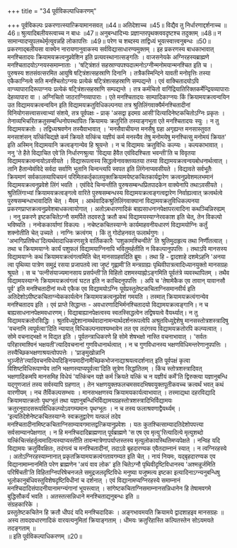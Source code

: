+++
title = "34 पूर्वविकल्पाधिकरणम्"

+++
पूर्वविकल्पः प्रकरणात्स्यात्क्रियामानसवत् ॥44॥ अतिदेशाच्च ॥45॥ विद्यैव तु निर्धारणाद्दर्शनाच्च ॥46॥ श्रुत्यादिबलीयस्त्वाच्च न बाधः ॥47॥ अनुबन्धादिभ्यः प्रज्ञान्तरपृथक्त्ववदृष्टश्च तदुक्तम् ॥48॥ न सामान्यादप्युपलब्धेर्मृत्युवन्नहि लोकापत्तिः ॥49॥ परेण च शब्दस्य ताद्विध्यं भूयत्स्वात्त्वनुबन्धः ॥50॥   
प्रकरणाद्बलीयसा वाक्येन नारायणानुवाकस्य सर्वविद्यासाधारण्यमुक्तम् । इह प्रकरणस्य बाधकाभावात् मनश्चितादयः क्रियामयक्रत्वनुप्रवेशिन इति प्रत्यवस्थानात्सङ्गतिः । वाजसनेयके अग्निरहस्यब्राह्मणे मनश्चितादयोऽग्नयस्समाम्नाताः । 'षट्त्रिंशतं सहस्राण्यपश्यदात्मनोऽग्नीन्मनोमयान्मनश्चित इति च । पुरुषस्य शतसंवत्सरमित आयुषि षट्त्रिंशत्सहस्राणि दिनानि । तत्रैकस्मिन्दिने यावती मनोवृत्तिः तस्या एकैकाग्नित्वे सति मनश्चितोऽग्नयः प्रत्येकं षट्त्रिंशत्सहस्राणि सम्पद्यन्ते । एवं वाक्चितादयोऽपि वाग्व्यापारादिरूपाग्नयः प्रत्येकं षट्त्रिंशत्सहस्राणि सम्पद्यन्ते । तत्र कर्मचितो वागिंद्रियातिरिक्तकर्मेन्द्रियव्यापाराः देहव्यापारा वा । अग्निचितो जाठराग्निव्यापाराः । एते मनश्चितादयः साम्पादिकाग्नयः किं क्रियामयक्रत्वन्वयिन उत विद्यामयक्रत्वन्वयिन इति विद्यामयक्रतुविधिकल्पनया तत्र श्रुतिलिंगवाक्यैर्मनश्चितादीनां विनियोगसत्त्वासत्त्वाभ्यां संशये, तत्र पूर्वपक्षः - प्राक् 'असद्वा इदमग्र आसी'दित्यादिनेष्टकचितोऽग्निः प्रकृतः । तेनाव्यभिचरितक्रतुसम्बन्धिनोपस्थापितः क्रियामयः क्रतुरिति तस्याङ्गभूता एते मनश्चितादयः स्युः । न तु विद्यामयक्रतोः । तद्विध्यश्रवणेन तस्यैवाभावात् । 'मनसैवाचीयन्त मनसैषु ग्रहा अगृह्यन्त मनसास्तुवत मनसाशंसन् यत्किंचिद्यज्ञे कर्म क्रियते यत्किंच यज्ञीयं कर्म मनस्यैव तेषु मनोमयेषु मनश्चित्सु मनोमयं क्रियत' इति अस्मिन् विद्यामयानि क्रत्वङ्गान्येव हि श्रूयन्ते । न च विद्यामयः क्रतुविधिः कल्प्यः । कल्पकाभावात् । ननु 'ते हैते विद्याचित एवे'ति निर्धारणश्रुत्या 'विद्यया हैवैत एवंविदश्चिता भवन्ती'ति च विवृतया विद्यामयक्रत्वन्वयोऽवसीयते । विद्यारूपत्वस्य सिद्धत्वेनावक्तव्यतया तस्या विद्यामयक्रत्वन्वयबोधनार्थत्वात् । तानि हैतान्येवंविदे सर्वदा सर्वाणि भूतानि चिन्वन्त्यपि स्वपत इति लिंगेनाप्यवसीयते । विद्यावते सर्वभूतैः क्रियमाणं सर्वकालव्यापिचयनं परिमितकर्तृकालयुक्तक्रियामयेष्टकचितकार्यद्वारेण क्रत्वनुप्रवेशमलभमानं विद्यामयक्रत्वनुप्रवेशे लिंगं भवति । एवंविदे चिन्वन्तीति पुरुषसम्बन्धप्रितपादकेन वाक्येनापि तथाऽवसीयते । श्रुतिलिंगाभ्यां क्रियामयक्रत्वङ्गत्वे वारिते पुरुषसम्बन्धस्य विद्यामयक्रत्वङ्गत्वद्वारेण निर्वाह्यत्वात् क्रत्वर्थत्वे पुरुषसम्बन्धाभावादिति चेत् । मैवम् । आर्थवादिकश्रुतिलिंगवाक्यानां विद्यामयक्रतुविधिकल्पनया प्रकरणप्राप्तक्रत्वनुप्रवेशबाधकत्वायोगात् । अतोऽबधारणादिकं बाह्यसाधनानपेक्षापरत्वादिना कथञ्चिन्निरुह्यम् । ननु प्रकरणे इष्टकचितेऽग्नौ समर्पिते तदवरुद्धे क्रतौ कथं विद्यामयस्याग्नेरवकाश इति चेत्, तेन विकल्पो भविष्यति । नन्वेककार्याणां विकल्पः । नचेष्टकचितस्याग्नेः कार्यमाहवनीयधारणं विद्यामयोग्निः कर्तुं शक्नोतीति चेत् उच्यते । नाग्निः क्रत्वंगम् । किं तु गोदोहनवत् फलार्थगुणः । 'अभागिप्रतिषेधा'दित्यर्थवादाधिकरणसूत्रे वार्तिककारैः 'पशुकामश्चिन्वीते' ति श्रुतिमुदाहृत्य तथा निर्णीतत्वात् । तथा च क्रियामयाग्नेः कार्यं पशुफलं विद्यामयाग्निनापि भवितुमर्हतीति न विकल्पानुपपत्तिः । तथाऽपि मानसस्य विद्यामयाग्नेः कथं क्रियामयक्रत्वंगत्वमिति चेत् मानसग्रहवदिति ब्रूमः । तथा हि - द्वादशाहे दशमेऽहनि 'अनया त्वा पृथिव्या पात्रेण समुद्रं रसया प्रजापतये त्वा जुष्टं गृह्णामी'ति मन्त्रग्राह्यः पृथिवीपात्रत्वादिध्यानयुक्तो मानसग्रहः श्रूयते । स च 'पत्नीसंयाज्यमानसाय प्रसर्पन्ती'ति विहितो दशमस्याह्नोऽङ्गमिति पूर्वतंत्रे व्यवस्थापितम् । तथैव विद्यामयस्याग्नेः क्रियामयक्रत्वंगत्वं घटत इति न काचिदनुपपत्तिः । अपि च 'तेषामेकैक एव तावान् यावानसौ पूर्व' इति मनश्चितादीनां मध्ये एकैक एव विद्यामयोऽग्निः पूर्वप्रस्तुतेष्टकचिताग्निसमानवीर्य इति अतिदेशोऽपीष्टकचिताग्न्येककार्यत्वेन क्रियामयक्रत्वनुप्रवेशं गमयति । तस्मात् क्रियामयक्रत्वंगान्येव मनश्चितादय इति । एवं प्राप्ते सिद्धान्तः - अवधारणादिभिर्मनश्चितादयो विद्यामयक्रत्वङ्गानि। न च बाह्यसाधनानपेक्षमवधारणम्। विद्याबाह्यानपेक्षत्वस्य स्वतस्सिद्धत्वेन तद्विषयत्वे वैयर्थ्यात्। न तु विद्यामयक्रतोरसिद्धिः । श्रुतविध्युद्देशानामर्थवादानामन्यार्थदर्शनरूपत्वेपि अश्रुतविध्युद्देशेषु मानसस्तोत्रशस्त्रादिषु 'वचनानि त्वपूर्वत्वा'दिति न्यायात् विधिकल्पनावश्यम्भावेन तत एव तदंगस्य विद्यामयक्रतोरपि कल्प्यत्वात् । सोमे वचनाद्भक्षो न विद्यत इति । पूर्वतन्त्राधिकरणे हि सोमे शेषभक्षो नास्ति वचनाभावात् । 'सर्वतः परिहारमाश्विनं भक्षयती'त्यादिवचनानां गुणविधानार्थत्वात् । न च गुणविधानस्य भक्षणविधिमन्तरेणानुपपत्तिः । तस्यैच्छिकभक्षणाश्रयत्वोपपत्तेः । 'प्राङ्मुखोन्नानि भुञ्जीते'त्यादिवचनविधेयदिङ्नियमादीनामैच्छिकभोजनाद्याश्रयत्वदर्शनात् इति पूर्वपक्षं कृत्वा विशिष्टविधिरूपाण्येव तानि भक्षणस्याप्यपूर्वत्वा'दिति सूत्रेण सिद्धांतितम् । किंच स्तोत्रशस्त्रादिवत् भक्षणादिकमपि मानसमिह विधेयं 'यत्किंचन यज्ञे कर्म क्रियते यत्किं च न यज्ञीयं कर्मे'ति द्विरुक्त्या यज्ञानुबन्धि यद्गुणजातं तस्य सर्वस्यापि ग्रहणात् । तेन भक्षणयुक्तफलचमसवदभिषवयुक्तपूतीकवच्च क्रत्वर्थं भवत् कथं वारणीयम् । नच तैर्विकल्पसम्भवः । मानसभक्षणस्य क्रियामयकार्यत्वाभावात् । तस्माद्यथा दहरविद्यादि क्रियामयात्क्रतोः पृथग्भूतं तथा यज्ञानुबन्धिभिर्विद्यामयग्रहस्तोत्रशस्त्रादिभिर्विद्यामयः क्रतुरनुवादसरूपविधिकल्प्योऽवगम्यमानः पृथग्भूतः । न च तस्य फलाश्रवणाद्वैयर्थ्यम् । 'इत्यतिदेशेनेष्टकचितस्याग्नेः स्वक्रतुद्वारेण यत्फलं तदेव मनश्चितादीनामिष्टकचिताग्निसाम्यावगमात्तद्वत्क्रियानुप्रवेशः । यतः कुतश्चित्साम्यादतिदेशोपपत्त्या सर्वसाम्यानपेक्षणात् । न हि मनश्चिदादिब्राह्मणात् पूर्वब्राह्मणे 'स एष एव मृत्यु'रित्यादित्ये मृत्युशब्दो यत्किंचित्संहर्तृत्वमादित्यस्याप्यस्तीति तावन्मात्रेणापर्याप्तस्तस्य मृत्युलोकावस्थितिमप्यपेक्षते । नन्विह यदि विद्यामयः क्रतुर्विवक्षितः, तदंगत्वं च मनश्चितादीनां, तदाऽग्रे बृहदारण्यक एवैतदाम्नानं स्यात् । न त्वग्निरहस्ये । अतोऽग्निरहस्याम्नानात् प्रकृतक्रियामयक्रत्वंगतावगम्यत इति चेत् । नायं नियमः, यद्बृहदारण्यक एव विद्यानामाम्नानमिति परेण ब्राह्मणेन 'अयं वाव लोक' इति चितेऽग्नौ पृथिवीदृष्टिविधानस्य 'अश्मन्नूर्जमिति परिषिंचती'ति विहिताग्निपरिषेचनजले समुद्रजलदृष्टिविधेः मनुष्या यजुष्मत्य इष्टका इत्यादिनाऽग्न्यनुबन्धिषु भूलोकानुबंधिवस्तुविशेषदृष्टिविधीनां च दर्शनात् । एवं विद्यानामप्यग्निरहस्ये समाम्नानं मनश्चिदादिसंपादनीयानामग्न्यंगानां भूयस्त्वात् । सांगेष्टकचिताग्निसमाम्नानसन्निधानेन हि तेषामवगमे बुद्धिसौकर्यं भवति । अतस्तत्सन्निधाने मनश्चिताद्यनुबन्धः इति ॥   
संग्रहकारिके ।   
प्रस्तुतेष्टकचितेन हि क्रतौ धीपदं यदि मनश्चिदादिकः । अङ्गभावमयति क्रियामये द्वादशाहइव मानसग्रहः ॥   
अस्य तावदवधारणादिकं वारयत्यनुमितां क्रियाङ्गताम् । धीमयः क्रतुरिहास्ति कल्पितस्तेन सोऽयमयते तदङ्गताम् ॥  
॥ इति पूर्वविकल्पाधिकरणम् ॥20॥